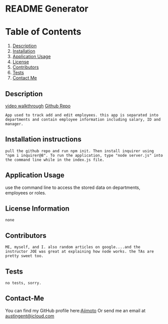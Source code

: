 # README Generator

# Table of Contents

1. [Description](#description)
2. [Installation](#installation)
3. [Application Usage](#usage)
4. [License](#license)
5. [Contributors](#contributors)
6. [Tests](#tests)
7. [Contact Me](#contact)

## Description <a id = 'description'></a>

[video walkthrough](https://drive.google.com/file/d/10JZtVx13aIrcKd-01TxUxXCTEAkSFXfg/view)
[Github Repo](https://github.com/Ajimoto/Employee-tracker)

    App used to track add and edit employees. this app is separated into departments and contain employee information including salary, ID and manager.

## Installation instructions <a id = 'installation'></a>

    pull the github repo and run npm init. Then install inquirer using "npm i inquirer@8". To run the application, type "node server.js" into the command line while in the index.js file.

## Application Usage <a id = 'usage'></a>

use the command line to access the stored data on departments, employees or roles.

## License Information <a id = 'license'></a>

    none

## Contributors <a id = 'contributors'></a>

    ME, myself, and I. also random articles on google....and the instructor JOE was great at explaining how node works. the TAs are pretty sweet too.

## Tests <a id = 'tests'></a>

    no tests, sorry.

## Contact-Me <a id = "contact"></a>

You can find my GitHub profile here:[Ajimoto](https://github.com/Ajimoto)
Or send me an email at austingent@icloud.com
